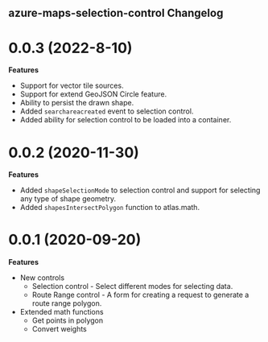 ## azure-maps-selection-control Changelog

<a name="0.0.3"></a>
# 0.0.3 (2022-8-10)

**Features**

- Support for vector tile sources.
- Support for extend GeoJSON Circle feature.
- Ability to persist the drawn shape.
- Added `searchareacreated` event to selection control.
- Added ability for selection control to be loaded into a container.

<a name="0.0.2"></a>
# 0.0.2 (2020-11-30)

**Features**

- Added `shapeSelectionMode` to selection control and support for selecting any type of shape geometry.
- Added `shapesIntersectPolygon` function to atlas.math.

<a name="0.0.1"></a>
# 0.0.1 (2020-09-20)

**Features**

- New controls
    - Selection control - Select different modes for selecting data.
    - Route Range control - A form for creating a request to generate a route range polygon.
- Extended math functions
    - Get points in polygon
    - Convert weights
